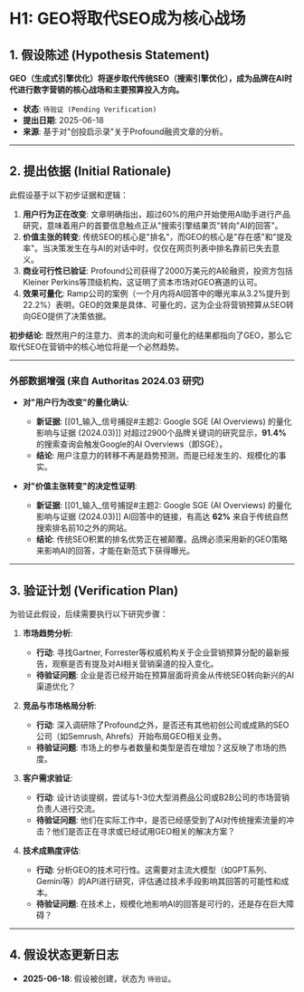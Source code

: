 # H1: GEO将取代SEO成为核心战场

## 1. 假设陈述 (Hypothesis Statement)

**GEO（生成式引擎优化）将逐步取代传统SEO（搜索引擎优化），成为品牌在AI时代进行数字营销的核心战场和主要预算投入方向。**

- **状态**: `待验证 (Pending Verification)`
- **提出日期**: 2025-06-18
- **来源**: 基于对"创投启示录"关于Profound融资文章的分析。

---

## 2. 提出依据 (Initial Rationale)

此假设基于以下初步证据和逻辑：

1.  **用户行为正在改变**: 文章明确指出，超过60%的用户开始使用AI助手进行产品研究，意味着用户的首要信息触点正从"搜索引擎结果页"转向"AI的回答"。
2.  **价值主张的转变**: 传统SEO的核心是"排名"，而GEO的核心是"存在感"和"提及率"。当决策发生在与AI的对话中时，仅仅在网页列表中排名靠前已失去意义。
3.  **商业可行性已验证**: Profound公司获得了2000万美元的A轮融资，投资方包括Kleiner Perkins等顶级机构，这证明了资本市场对GEO赛道的认可。
4.  **效果可量化**: Ramp公司的案例（一个月内将AI回答中的曝光率从3.2%提升到22.2%）表明，GEO的效果是具体、可量化的，这为企业将营销预算从SEO转向GEO提供了决策依据。

**初步结论**: 既然用户的注意力、资本的流向和可量化的结果都指向了GEO，那么它取代SEO在营销中的核心地位将是一个必然趋势。

---
### 外部数据增强 (来自 Authoritas 2024.03 研究)

- **对"用户行为改变"的量化确认**:
    - **新证据**: [[01_输入_信号捕捉#主题2: Google SGE (AI Overviews) 的量化影响与证据 (2024.03)]] 对超过2900个品牌关键词的研究显示，**91.4%** 的搜索查询会触发Google的AI Overviews（即SGE）。
    - **结论**: 用户注意力的转移不再是趋势预测，而是已经发生的、规模化的事实。

- **对"价值主张转变"的决定性证明**:
    - **新证据**: [[01_输入_信号捕捉#主题2: Google SGE (AI Overviews) 的量化影响与证据 (2024.03)]] AI回答中的链接，有高达 **62%** 来自于传统自然搜索排名前10之外的网站。
    - **结论**: 传统SEO积累的排名优势正在被颠覆。品牌必须采用新的GEO策略来影响AI的回答，才能在新范式下获得曝光。

---

## 3. 验证计划 (Verification Plan)

为验证此假设，后续需要执行以下研究步骤：

1.  **市场趋势分析**:
    -   **行动**: 寻找Gartner, Forrester等权威机构关于企业营销预算分配的最新报告，观察是否有提及对AI相关营销渠道的投入变化。
    -   **待验证问题**: 企业是否已经开始在预算层面将资金从传统SEO转向新兴的AI渠道优化？

2.  **竞品与市场格局分析**:
    -   **行动**: 深入调研除了Profound之外，是否还有其他初创公司或成熟的SEO公司（如Semrush, Ahrefs）开始布局GEO相关业务。
    -   **待验证问题**: 市场上的参与者数量和类型是否在增加？这反映了市场的热度。

3.  **客户需求验证**:
    -   **行动**: 设计访谈提纲，尝试与1-3位大型消费品公司或B2B公司的市场营销负责人进行交流。
    -   **待验证问题**: 他们在实际工作中，是否已经感受到了AI对传统搜索流量的冲击？他们是否正在寻求或已经试用GEO相关的解决方案？

4.  **技术成熟度评估**:
    -   **行动**: 分析GEO的技术可行性。这需要对主流大模型（如GPT系列、Gemini等）的API进行研究，评估通过技术手段影响其回答的可能性和成本。
    -   **待验证问题**: 在技术上，规模化地影响AI的回答是可行的，还是存在巨大障碍？

---

## 4. 假设状态更新日志

- **2025-06-18**: 假设被创建，状态为 `待验证`。 